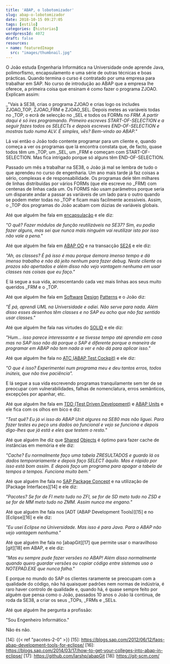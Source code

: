 ```yaml
---
title: 'ABAP, o lobotomizador'
slug: abap-o-lobotomizador
date: 2018-10-15 09:27:05
tags: [estilo]
categories: [historias]
wordpressId: 4072
draft: false
resources:
- name: featuredImage
  src: "images/thumbnail.jpg"
---
```

O João estuda Engenharia Informática na Universidade onde aprende Java, polimorfismo, encapsulamento e uma série de outras técnicas e boas prácticas. Quando termina o curso é contratado por uma empresa para trabalhar em SAP. No curso de introdução ao ABAP que a empresa lhe oferece, a primeira coisa que ensinam é como fazer o programa ZJOAO. Explicam assim:

_"Vais à SE38, crias o programa ZJOAO e crias logo os includes ZJOAO_TOP, ZJOAO_FRM e ZJOAO_SEL. Depois metes as variáveis todas no _TOP, o ecrã de selecção no _SEL e todos os FORMs no _FRM. A partir daqui é só ires programando. Primeiro escreves START-OF-SELECTION e a seguir fazes todos os SELECTs e depois escreves END-OF-SELECTION e mostras tudo numa ALV. É simples, vês? Bem-vindo ao ABAP."_

<!--more-->

Lá vai então o João todo contente programar para um cliente e, quando começa a ver os programas que lá encontra constata que, de facto, quase todos têm um _TOP, um _SEL, um _FRM e começam com START-OF-SELECTION. Mas fica intrigado porque só alguns têm END-OF-SELECTION.

Passado um mês a trabalhar na SE38, o João já mal se lembra de tudo o que aprendeu no curso de engenharia. Um ano mais tarde já faz coisas a sério, complexas e de responsabilidade. Os programas dele têm milhares de linhas distribuídas por vários FORMs (que ele escreve no _FRM) com centenas de linhas cada um. Os FORMS não usam parâmetros porque seria um disparate andar a passar as variáveis de um lado para o outro quando se podem meter todas no _TOP e ficam mais facilmente acessíveis. Assim, o _TOP dos programas do João acabam com dúzias de variáveis globais.

Até que alguém lhe fala em [encapsulação][1] e ele diz:

_"O quê? Fazer módulos de função reutilizáveis na SE37? Sim, eu podia fazer alguns, mas sei que nunca mais ninguém vai reutilizar isto por isso não vale a pena."_

Até que alguém lhe fala em [ABAP OO][2] e na transacção [SE24][3] e ele diz:

_"Ah, as classes? É pá isso é mau porque demora imenso tempo e dá imenso trabalho e não dá jeito nenhum para fazer debug. Neste cliente os prazos são apertados e além disso não vejo vantagem nenhuma em usar classes nas coisas que eu faço."_

E lá segue a sua vida, acrescentando cada vez mais linhas aos seus muito queridos _FRM e o _TOP.

Até que alguém lhe fala em [Software][4] [Design][5] [Patterns][6] e o João diz:

_"É pá, aprendi UML na Universidade e odiei. Não serve para nada. Além disso esses desenhos têm classes e no SAP eu acho que não faz sentido usar classes."_

Até que alguém lhe fala nas virtudes do [SOLID][7] e ele diz:

_"Hum... isso parece interessante e se tivesse tempo até aprendia em casa mas no SAP isso não dá porque o SAP é diferente porque a maneira de programar em ABAP não tem nada a ver e não dá para aplicar isso."_

Até que alguém lhe fala no [ATC (ABAP Test Cockpit)][8] e ele diz:

_"O que é isso? Experimentei num programa meu e deu tantos erros, todos inúteis, que não tive paciência"._

E lá segue a sua vida escrevendo programas tranquilamente sem ter de se preocupar com vulnerabilidades, falhas de nomenclatura, erros semânticos, excepções por apanhar, etc.

Até que alguém lhe fala em [TDD (Test Driven Development)][9] e [ABAP Units][10] e ele fica com os olhos em bico e diz:

_"Test quê? Eu já vi isso do ABAP Unit algures na SE80 mas não liguei. Para fazer testes eu peço uns dados ao funcional e vejo se funciona e depois digo-lhes que já está e eles que testem o resto."_

Até que alguém lhe diz que [Shared][11] [Objects][12] é óptimo para fazer cache de instâncias em memória e ele diz:

_"Cache? Eu normalmente faço uma tabela ZRESULTADOS e guardo lá os dados temporariamente e depois faço SELECT àquilo. Mas é rápido por isso está bom assim. E depois faço um programa para apagar a tabela de tempos a tempos. Funciona muito bem."_

Até que alguém lhe fala no [SAP Package Concept][13] e na utilização de [Package Interfaces][14] e ele diz:

_"Pacotes? Se for de FI meto tudo no ZFI, se for de SD meto tudo no ZSD e se for de MM meto tudo no ZMM. Assim nunca me engano."_

Até que alguém lhe fala nos [ADT (ABAP Development Tools)][15] e no [Eclipse][16] e ele diz:

_"Eu usei Eclipse na Universidade. Mas isso é para Java. Para o ABAP não vejo vantagem nenhuma."_

Até que alguém lhe fala no [abapGit][17] que permite usar o maravilhoso [git][18] em ABAP, e ele diz:

_"Mas eu sempre pude fazer versões no ABAP! Além disso normalmente quando quero guardar versões ou copiar código entre sistemas uso o NOTEPAD.EXE que nunca falha."_

E porque no mundo do SAP os clientes raramente se preocupam com a qualidade do código, não há quaisquer padrões nem normas de indústria, é raro haver controlo de qualidade e, quando há, é quase sempre feito por alguém que pensa como o João, passados 10 anos o João lá continua, de roda da SE38, a criar os seus _TOPs, _FRMs e _SELs.

Até que alguém lhe pergunta a profissão:

"Sou Engenheiro Informático."

Não és não.

   [1]: https://en.wikipedia.org/wiki/Encapsulation_(computer_programming)
   [2]: https://archive.sap.com/documents/docs/DOC-10236
   [3]: http://zevolving.com/category/abapobjects/
   [4]: https://en.wikipedia.org/wiki/Software_design_pattern
   [5]: https://en.wikipedia.org/wiki/Design_Patterns
   [6]: http://shop.oreilly.com/product/9780596007126.do
   [7]: https://en.wikipedia.org/wiki/SOLID
   [8]: https://blogs.sap.com/2012/10/18/getting-started-with-the-abap-test-cockpit-for-developers/
   [9]: https://en.wikipedia.org/wiki/Test-driven_development
   [10]: https://wiki.scn.sap.com/wiki/display/ABAP/ABAP+Unit
   [11]: https://help.sap.com/doc/saphelp_nw70/7.0.31/en-US/14/dafc3e9d3b6927e10000000a114084/frameset.htm
   [12]: https://blogs.sap.com/2015/02/19/how-to-use-shared-object-memory-and-sap-memory-to-share-the-objects-for-processing-in-sap-with-an-example/
   [13]: https://blogs.sap.com/2011/12/04/abap-package-concept-part-1-the-basics/
   [14]: {{< ref "pacotes-2-0" >}}
   [15]: https://blogs.sap.com/2012/06/12/faqs-abap-development-tools-for-eclipse/
   [16]: https://blogs.sap.com/2014/03/17/how-to-get-your-colleges-into-abap-in-eclipse/
   [17]: https://github.com/larshp/abapGit
   [18]: https://git-scm.com/
